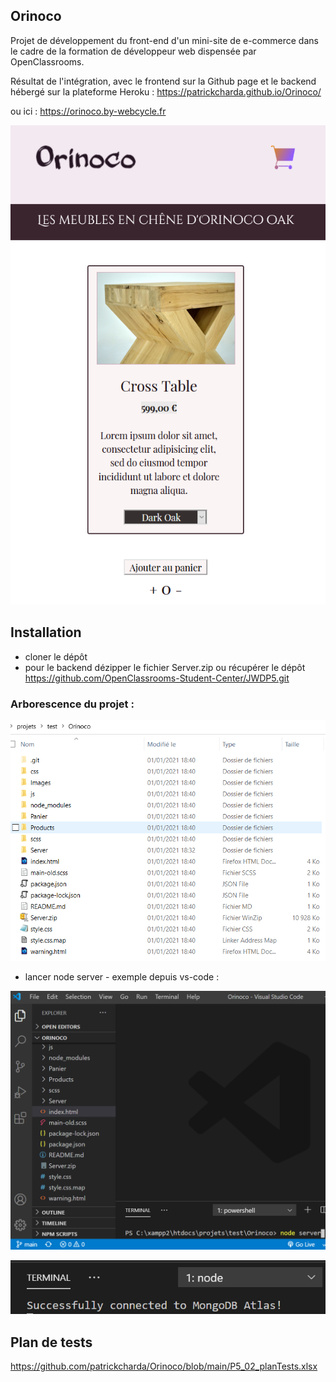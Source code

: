## Orinoco

Projet de développement du front-end d'un mini-site de e-commerce dans le cadre de la formation de développeur web dispensée par OpenClassrooms.

Résultat de l'intégration, avec le frontend sur la Github page et le backend hébergé sur la plateforme Heroku :
https://patrickcharda.github.io/Orinoco/

ou ici :
https://orinoco.by-webcycle.fr

![Aperçu Orinoco](https://github.com/patrickcharda/Orinoco/blob/main/Screenshot.PNG)

## Installation

- cloner le dépôt
- pour le backend dézipper le fichier Server.zip ou récupérer le dépôt https://github.com/OpenClassrooms-Student-Center/JWDP5.git

### Arborescence du projet :

![Arborescence Projet Orinoco](https://github.com/patrickcharda/Orinoco/blob/main/Arborescence.PNG)

- lancer node server - exemple depuis vs-code :

![Démarrer node server](https://github.com/patrickcharda/Orinoco/blob/main/LancerNode.PNG)

![Node ok](https://github.com/patrickcharda/Orinoco/blob/main/NodeOk.PNG)

## Plan de tests

https://github.com/patrickcharda/Orinoco/blob/main/P5_02_planTests.xlsx









